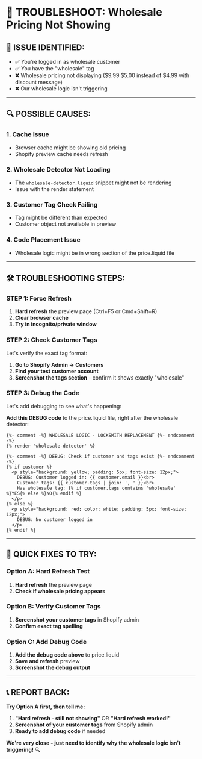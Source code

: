 # 🔧 TROUBLESHOOT: Wholesale Pricing Not Showing

## 🎯 **ISSUE IDENTIFIED:**
- ✅ You're logged in as wholesale customer
- ✅ You have the "wholesale" tag
- ❌ Wholesale pricing not displaying ($9.99 $5.00 instead of $4.99 with discount message)
- ❌ Our wholesale logic isn't triggering

---

## 🔍 **POSSIBLE CAUSES:**

### **1. Cache Issue**
- Browser cache might be showing old pricing
- Shopify preview cache needs refresh

### **2. Wholesale Detector Not Loading**
- The `wholesale-detector.liquid` snippet might not be rendering
- Issue with the render statement

### **3. Customer Tag Check Failing**
- Tag might be different than expected
- Customer object not available in preview

### **4. Code Placement Issue**
- Wholesale logic might be in wrong section of the price.liquid file

---

## 🛠 **TROUBLESHOOTING STEPS:**

### **STEP 1: Force Refresh**
1. **Hard refresh** the preview page (Ctrl+F5 or Cmd+Shift+R)
2. **Clear browser cache** 
3. **Try in incognito/private window**

### **STEP 2: Check Customer Tags**
Let's verify the exact tag format:
1. **Go to Shopify Admin → Customers**
2. **Find your test customer account**
3. **Screenshot the tags section** - confirm it shows exactly "wholesale"

### **STEP 3: Debug the Code**
Let's add debugging to see what's happening:

**Add this DEBUG code** to the price.liquid file, right after the wholesale detector:

```liquid
{%- comment -%} WHOLESALE LOGIC - LOCKSMITH REPLACEMENT {%- endcomment -%}
{% render 'wholesale-detector' %}

{%- comment -%} DEBUG: Check if customer and tags exist {%- endcomment -%}
{% if customer %}
  <p style="background: yellow; padding: 5px; font-size: 12px;">
    DEBUG: Customer logged in: {{ customer.email }}<br>
    Customer tags: {{ customer.tags | join: ', ' }}<br>
    Has wholesale tag: {% if customer.tags contains 'wholesale' %}YES{% else %}NO{% endif %}
  </p>
{% else %}
  <p style="background: red; color: white; padding: 5px; font-size: 12px;">
    DEBUG: No customer logged in
  </p>
{% endif %}
```

---

## 🚀 **QUICK FIXES TO TRY:**

### **Option A: Hard Refresh Test**
1. **Hard refresh** the preview page
2. **Check if wholesale pricing appears**

### **Option B: Verify Customer Tags**
1. **Screenshot your customer tags** in Shopify admin
2. **Confirm exact tag spelling**

### **Option C: Add Debug Code**
1. **Add the debug code above** to price.liquid
2. **Save and refresh** preview
3. **Screenshot the debug output**

---

## 📞 **REPORT BACK:**

**Try Option A first, then tell me:**
1. **"Hard refresh - still not showing"** OR **"Hard refresh worked!"**
2. **Screenshot of your customer tags** from Shopify admin
3. **Ready to add debug code** if needed

**We're very close - just need to identify why the wholesale logic isn't triggering!** 🔍

